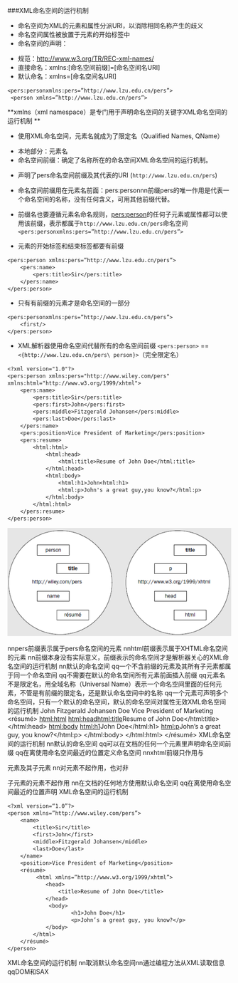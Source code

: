 ###XML命名空间的运行机制 
* 命名空间为XML的元素和属性分派URI，以消除相同名称产生的歧义
* 命名空间属性被放置于元素的开始标签中 
* 命名空间的声明：
 + 规范：http://www.w3.org/TR/REC-xml-names/ 
 + 直接命名：xmlns:[命名空间前缀]=[命名空间名URI] 
 + 默认命名：xmlns=[命名空间名URI]
```
<pers:personxmlns:pers=”http://www.lzu.edu.cn/pers”>
 <person xmlns=”http://www.lzu.edu.cn/pers”>
```
 **xmlns（xml namespace）是专门用于声明命名空间的关键字XML命名空间的运行机制 **
* 使用XML命名空间，元素名就成为了限定名（Qualified Names, QName）
 + 本地部分：元素名
 + 命名空间前缀：确定了名称所在的命名空间XML命名空间的运行机制。

* 声明了pers命名空间前缀及其代表的URI (`http://www.lzu.edu.cn/pers`) 
* 命名空间前缀用在元素名前面：pers:personnn前缀pers的唯一作用是代表一个命名空间的名称，没有任何含义，可用其他前缀代替。
* 前缀名也要遵循元素名命名规则，<pers:person>的任何子元素或属性都可以使用该前缀，表示都属于`http://www.lzu.edu.cn/pers`命名空间 `<pers:personxmlns:pers=”http://www.lzu.edu.cn/pers”>`

* 元素的开始标签和结束标签都要有前缀
```
<pers:person xmlns:pers=”http://www.lzu.edu.cn/pers”>     
    <pers:name>
        <pers:title>Sir</pers:title>
    </pers:name>
</pers:person>
```
* 只有有前缀的元素才是命名空间的一部分
```
<pers:personxmlns:pers=”http://www.lzu.edu.cn/pers”> 
    <first/>
</pers:person>
```
* XML解析器使用命名空间代替所有的命名空间前缀
`<pers:person>` ==`<{http://www.lzu.edu.cn/pers\ person}>`（完全限定名）
```
<?xml version="1.0"?>
<pers:person xmlns:pers="http://www.wiley.com/pers" xmlns:html="http://www.w3.org/1999/xhtml">
    <pers:name>
        <pers:title>Sir</pers:title>
        <pers:first>John</pers:first>
        <pers:middle>Fitzgerald Johansen</pers:middle>
        <pers:last>Doe</pers:last>
    </pers:name>
    <pers:position>Vice President of Marketing</pers:position>
    <pers:resume>
        <html:html>
            <html:head>
                <html:title>Resume of John Doe</html:title>
            </html:head>
            <html:body>
                <html:h1>John<html:h1>
                <html:p>John's a great guy,you know?</html:p>
            </html:body>
        </html:html>
    </pers:resume>
</pers:person>
```
![](/assets/3.2_2.bmp)




nnpers前缀表示属于pers命名空间的元素
nnhtml前缀表示属于XHTML命名空间的元素
nn前缀本身没有实际意义，前缀表示的命名空间才是解析器关心的XML命名空间的运行机制 
nn默认的命名空间
qq一个不含前缀的元素及其所有子元素都属于同一个命名空间
qq不需要在默认的命名空间所有元素前面插入前缀
qq元素名不是限定名，用全域名称（Universal Name）表示一个命名空间里面的任何元素，不管是有前缀的限定名，还是默认命名空间中的名称
qq一个元素可声明多个命名空间，只有一个默认的命名空间，默认的命名空间对属性无效XML命名空间的运行机制 <?xml version=“1.0”?> <person xmlns=“http://www.wiley.com/pers” xmlns:html=“http://www.w3.org/1999/xhtml”> <name> <title>Sir</title> <first>John</first> <middle>Fitzgerald Johansen</middle> <last>Doe</last> </name> <position>Vice President of Marketing</position> <résumé> <html:html> <html:head><html:title>Resume of John Doe</html:title></html:head> <html:body> <html:h1>John Doe</html:h1> <html:p>John’s a great guy, you know?</html:p> </html:body> </html:html> </résumé> </person>
 XML命名空间的运行机制 
nn默认的命名空间
qq可以在文档的任何一个元素里声明命名空间前缀
qq在离使用命名空间最近的位置定义命名空间
nnxhtml前缀只作用与<p>元素及其子元素
nn对<name>元素不起作用，也对非<p>子元素的元素不起作用
nn在文档的任何地方使用默认命名空间
qq在离使用命名空间最近的位置声明 XML命名空间的运行机制 
```
<?xml version=“1.0”?> 
<person xmlns=”http://www.wiley.com/pers”>
    <name>
        <title>Sir</title>
        <first>John</first>
        <middle>Fitzgerald Johansen</middle>
        <last>Doe</last>
    </name>
    <position>Vice President of Marketing</position>
    <résumé>
         <html xmlns=”http://www.w3.org/1999/xhtml”>
            <head>
                <title>Resume of John Doe</title>
            </head>
             <body>
                    <h1>John Doe</h1>
                    <p>John’s a great guy, you know?</p>
            </body>
        </html>
    </résumé>
</person> 
```
XML命名空间的运行机制
 nn取消默认命名空间nn通过编程方法从XML读取信息
qqDOM和SAX


